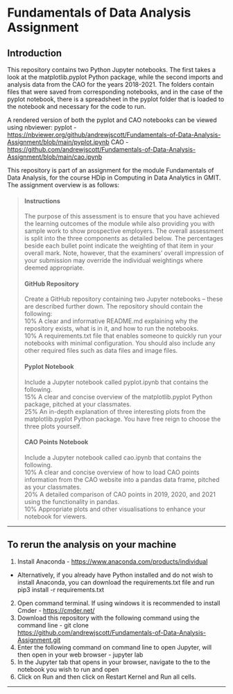 # Fundamentals of Data Analysis Assignment

## Introduction

This repository contains two Python Jupyter notebooks. The first takes a look at the matplotlib.pyplot Python package, while the second imports and analysis data from the CAO for the years 2018-2021. The folders contain files that were saved from corresponding notebooks, and in the case of the pyplot notebook, there is a spreadsheet in the pyplot folder that is loaded to the notebook and necessary for the code to run.  

A rendered version of both the pyplot and CAO notebooks can be viewed using nbviewer:
pyplot - https://nbviewer.org/github/andrewjscott/Fundamentals-of-Data-Analysis-Assignment/blob/main/pyplot.ipynb
CAO - https://github.com/andrewjscott/Fundamentals-of-Data-Analysis-Assignment/blob/main/cao.ipynb

This repository is part of an assignment for the module Fundamentals of Data Analysis, for the course HDip in Computing in Data Analytics in GMIT. The assignment overview is as follows: 

> #### Instructions
>The purpose of this assessment is to ensure that you have achieved the learning outcomes
>of the module while also providing you with sample work to show prospective
>employers. The overall assessment is split into the three components as detailed below.
>The percentages beside each bullet point indicate the weighting of that item in your
>overall mark. Note, however, that the examiners’ overall impression of your submission
>may override the individual weightings where deemed appropriate.     
> #### GitHub Repository     
>Create a GitHub repository containing two Jupyter notebooks – these are described
>further down. The repository should contain the following:     
>10% A clear and informative README.md explaining why the repository exists, what is
>in it, and how to run the notebooks.     
>10% A requirements.txt file that enables someone to quickly run your notebooks
>with minimal configuration. You should also include any other required files such
>as data files and image files.       
> #### Pyplot Notebook     
>Include a Jupyter notebook called pyplot.ipynb that contains the following.     
>15% A clear and concise overview of the matplotlib.pyplot Python package,
>pitched at your classmates.    
>25% An in-depth explanation of three interesting plots from the matplotlib.pyplot
>Python package. You have free reign to choose the three plots yourself.     
> #### CAO Points Notebook     
>Include a Jupyter notebook called cao.ipynb that contains the following.     
>10% A clear and concise overview of how to load CAO points information from the
>CAO website into a pandas data frame, pitched as your classmates.     
>20% A detailed comparison of CAO points in 2019, 2020, and 2021 using the functionality
>in pandas.      
>10% Appropriate plots and other visualisations to enhance your notebook for viewers.     
>
----

## To rerun the analysis on your machine

1. Install Anaconda - https://www.anaconda.com/products/individual   
- Alternatively, if you already have Python installed and do not wish to install Anaconda, you can download the requirements.txt file and run pip3 install -r requirements.txt   
2. Open command terminal. If using windows it is recommended to install Cmder - https://cmder.net/ 
3. Download this repository with the following command using the command line - git clone https://github.com/andrewjscott/Fundamentals-of-Data-Analysis-Assignment.git
4. Enter the following command on command line to open Jupyter, will then open in your web browser - jupyter lab
5. In the Jupyter tab that opens in your browser, navigate to the to the notebook you wish to run and open
6. Click on Run and then click on Restart Kernel and Run all cells.
-----------
